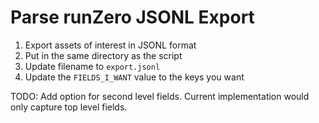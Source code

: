 # Parse runZero JSONL Export

1. Export assets of interest in JSONL format
2. Put in the same directory as the script
3. Update filename to `export.jsonl`
4. Update the `FIELDS_I_WANT` value to the keys you want 

TODO: Add option for second level fields. Current implementation would only capture top level fields. 